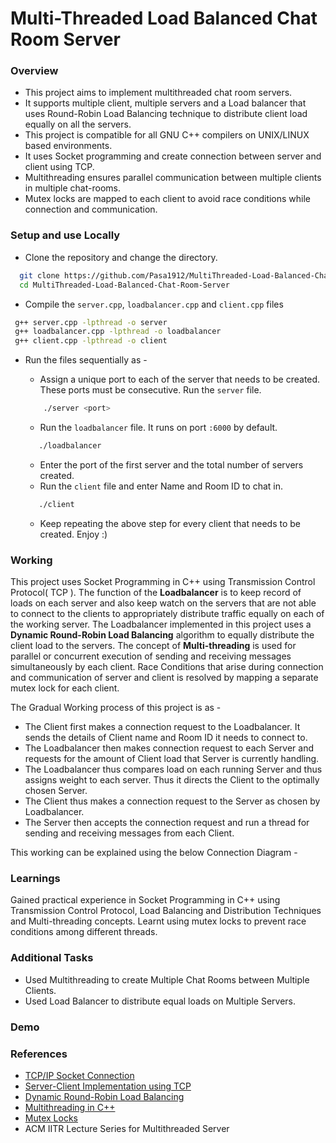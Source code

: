 
# Multi-Threaded Load Balanced Chat Room Server

### Overview
* This project aims to implement multithreaded chat room servers. 
* It supports multiple client, multiple servers and a Load balancer that uses Round-Robin Load Balancing technique to distribute client load equally on all the servers. 
* This project is compatible for all GNU C++ compilers on UNIX/LINUX based environments. 
* It uses Socket programming and create connection between server and client using TCP.
* Multithreading ensures parallel communication between multiple clients in multiple chat-rooms.
* Mutex locks are mapped to each client to avoid race conditions while connection and communication.


### Setup and use Locally

* Clone the repository and change the directory.
```bash
  git clone https://github.com/Pasa1912/MultiThreaded-Load-Balanced-Chat-Room-Server.git
  cd MultiThreaded-Load-Balanced-Chat-Room-Server
```
* Compile the ```server.cpp```, ```loadbalancer.cpp``` and ```client.cpp``` files
```bash
 g++ server.cpp -lpthread -o server
 g++ loadbalancer.cpp -lpthread -o loadbalancer
 g++ client.cpp -lpthread -o client
```
* Run the files sequentially as - 

    * Assign a unique port to each of the server that needs to be created. These ports must be consecutive. Run the ```server``` file.
    ```bash
        ./server <port>
    ```
    * Run the ```loadbalancer``` file. It runs on port ```:6000``` by default.
    ```bash
       ./loadbalancer
    ```
    * Enter the port of the first server and the total number of servers created.
    * Run the ```client``` file and enter Name and Room ID to chat in.
    ```bash
       ./client
    ```
    *  Keep repeating the above step for every client that needs to be created. Enjoy :)
### Working
This project uses Socket Programming in C++ using Transmission Control Protocol( TCP ). The function of the **Loadbalancer** is to keep record of loads on each server and also keep watch on the servers that are not able to connect to the clients to appropriately distribute traffic equally on each of the working server. The Loadbalancer implemented in this project uses a **Dynamic Round-Robin Load Balancing** algorithm to equally distribute the client load to the servers. The concept of **Multi-threading** is used for parallel or concurrent execution of sending and receiving messages simultaneously by each client. Race Conditions that arise during connection and communication of server and client is resolved by mapping a separate mutex lock for each client.

The Gradual  Working process of this project is as - 
* The Client first makes a connection request to the Loadbalancer. It sends the details of Client name and Room ID it needs to connect to.
* The Loadbalancer then makes connection request to each Server and requests for the amount of Client load that Server is currently handling.
* The Loadbalancer thus compares load on each running Server and thus assigns weight to each server. Thus it directs the Client to the optimally chosen Server.
* The Client thus makes a connection request to the Server as chosen by Loadbalancer.
* The Server then accepts the connection request and run a thread for sending and receiving messages from each Client.

This working can be explained using the below Connection Diagram - 

### Learnings 
Gained practical experience in Socket Programming in C++ using Transmission Control Protocol, Load Balancing and Distribution Techniques and Multi-threading concepts. Learnt using mutex locks to prevent race conditions among different threads. 

### Additional Tasks
* Used Multithreading to create Multiple Chat Rooms between Multiple Clients. 
* Used Load Balancer to distribute equal loads on Multiple Servers.





### Demo




### References

 - [TCP/IP Socket Connection](https://www.ibm.com/docs/en/zvse/6.2?topic=SSB27H_6.2.0/fa2ti_what_is_socket_connection.html)
 - [Server-Client Implementation using TCP](https://www.geeksforgeeks.org/tcp-server-client-implementation-in-c/)
 - [Dynamic Round-Robin Load Balancing](https://www.nginx.com/resources/glossary/round-robin-load-balancing/)
 - [Multithreading in C++](https://medium.com/codex/c-multithreading-the-simple-way-95aa1f7304a2)
 - [Mutex Locks](https://docs.oracle.com/cd/E19455-01/806-5257/sync-12/index.html)
 - ACM IITR Lecture Series for Multithreaded Server

